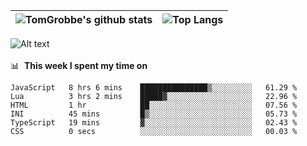 |![TomGrobbe's github stats](https://github-readme-stats.vercel.app/api?username=egerdnc&count_private=true&show_icons=true&theme=dracula&disable_animations=true&include_all_commits=true)|![Top Langs](https://github-readme-stats.vercel.app/api/top-langs/?username=egerdnc&theme=dracula&langs_count=10&layout=compact)|
|:-:|:-:|

![Alt text](https://spotify-recently-played-readme.vercel.app/api?user=i4a9i8pn8x8vvskq8v52yhckr)
<br>
<br>
📊 &nbsp;**This week I spent my time on**
<!--START_SECTION:waka-->

```text
JavaScript   8 hrs 6 mins    ███████████████▒░░░░░░░░░   61.29 %
Lua          3 hrs 2 mins    █████▓░░░░░░░░░░░░░░░░░░░   22.96 %
HTML         1 hr            ██░░░░░░░░░░░░░░░░░░░░░░░   07.56 %
INI          45 mins         █▒░░░░░░░░░░░░░░░░░░░░░░░   05.73 %
TypeScript   19 mins         ▓░░░░░░░░░░░░░░░░░░░░░░░░   02.43 %
CSS          0 secs          ░░░░░░░░░░░░░░░░░░░░░░░░░   00.03 %
```

<!--END_SECTION:waka-->
